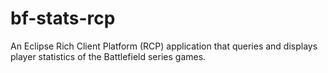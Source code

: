 bf-stats-rcp
============

An Eclipse Rich Client Platform (RCP) application that queries and displays player statistics of the Battlefield series games. 
